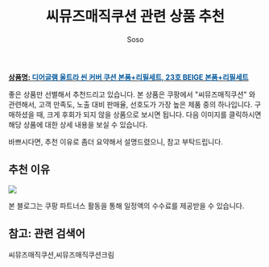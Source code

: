 ﻿---
layout: post
title:  "씨뮤즈매직쿠션 관련 상품 추천"
author: Soso
categories: [ 디지털/가전]
tags: [씨뮤즈매직쿠션,씨뮤즈매직쿠션크림]
image: https://ads-partners.coupang.com/image1/2r2FsE9STAhIfBm72h9ck-8MpWAIzlkuA1McOG5EfZIe36-PnHiZNXe-2RGYwYzhDuUlOawhPyv3b1PhTyM74pTfgz6iGrAZz5k0N3LIFGYuYCoFMAtgdDrwfTQRDZFBZJ-GEdpJZohAOgxhr1OUf1V9ZY7SXvYBi7KenqabK4z5rzSKaCqrKQjyk2NfFSOjjAMXzMbqClyPdEZZuDu5bCn72Ue8GBLK_DWN1Q6GS-4-9TpnQ9MxnvjTFlJYFDx3djojdKfbR2MLzjRDY6EC6CJNmLjdSryCvgqZaudDwsnlbFLgSSswJZ-b 
description: "쿠팡에서 씨뮤즈매직쿠션 관련 상품으로 가장 고객 선호도가 높은 제품 중 하나입니다."
---

<a href="https://link.coupang.com/re/AFFSDP?lptag=AF5673682&pageKey=7424854363&itemId=19270758583&vendorItemId=85464188047&traceid=V0-153-f82efe297eab053e&clickBeacon=_3qbLq4r7x6diFyt_7ghqbbc9Gd4vnuOeoJA4yTaAAbs3KcHyt1vllbPnETkQOAuM5dBoQsPIaolvt3BGna1J4lLTfkZsqosUXlZWEFiS7f_OpTgcp7hMvtC83nV9Iwo94-8NmsxKL89Fy5dcOGZjZRjLOviKSdVFiyuhTAgtFCFCIRyZqk34oBEVMpwHrxjg4ZUW2EhPxNK7d5IC2LkHzxphnLSsmgHByIcDivb5i8CSxXhuE8dh7-nVT96jbLQEPjcUskza3W9p1VmNTYlQLzLfM8v5AjmZvAvYNkRHrqFIBqXPjyEkNayywyJ2qTVrmJZkRQe7lsWOoKROUrlueu8IcK0-dv2xxszGoSnAo-X6q8SfXQhjsSJ8xHFps7IH8VREpKRVEA0WWCDpDB38PFzt1Z2cV-70xyGwHgYtuwEVPwglu7PQUaWW_nOoTgsbBvVp_zt6FTXn5bwpwKo9Cpap_Hqtt5-lWbTuzgx8ryTaMAITPhCm2C8T7-TLZqis6tl4M4CwmCEqO9tkqFQupwoPyoccxuKPOmI_oVcZr6rKlZ4MUbLw50Ds3XKz4fWRVAiUIQS4iFQlxv9kQKe0oiEJKHmjzzPHhqV9rnRaqm7nmn822OVuMjiZVNKg9sxXaefyaxCJU1OpUI5-XngAw7T0PfVlATIt_aq7Lcd-fT32XVxIgnnNXpJ22uMU5eKZf5J0Tr5hssAuKzhJuNbhy_D0XE4ZvS1Ixh6iWE8e0p-mPmOPtzzM02bxTIeVEBuAIlWPS-HwWas8zcDB81lEjHYJKdDtd6LUwUstSR--6vtcMnB2vg8TXl_kmieQjAumw5uAEpWSHn1-tT4CzJU2AEm2b_3XOGgzQ198mdeOvk3PXZB4GOwLgNIqzjRWnN6FoIG80ayKCeh_o0jL-E3tVdPbfkW&requestid=20240206140106900239422482&token=31850C%7CMIXED"><b>상품명: <font color='#01579B'>디어글램 울트라 씬 커버 쿠션 본품+리필세트, 23호 BEIGE 본품+리필세트</font></b></a>

좋은 상품만 선별해서 추천드리고 있습니다.
본 상품은 쿠팡에서 "씨뮤즈매직쿠션" 와 관련해서, 고객 만족도, 노출 대비 판매율, 선호도가 가장 높은 제품 중의 하나입니다.
구매하셨을 때, 크게 후회가 되지 않을 상품으로 보시면 됩니다. 
다음 이미지를 클릭하시면 해당 상품에 대한 상세 내용을 보실 수 있습니다.

바쁘시다면, 추천 이유로 좀더 요약해서 설명드렸으니, 참고 부탁드립니다.

## 추천 이유 

<a href="https://link.coupang.com/re/AFFSDP?lptag=AF5673682&pageKey=7424854363&itemId=19270758583&vendorItemId=85464188047&traceid=V0-153-f82efe297eab053e&clickBeacon=_3qbLq4r7x6diFyt_7ghqbbc9Gd4vnuOeoJA4yTaAAbs3KcHyt1vllbPnETkQOAuM5dBoQsPIaolvt3BGna1J4lLTfkZsqosUXlZWEFiS7f_OpTgcp7hMvtC83nV9Iwo94-8NmsxKL89Fy5dcOGZjZRjLOviKSdVFiyuhTAgtFCFCIRyZqk34oBEVMpwHrxjg4ZUW2EhPxNK7d5IC2LkHzxphnLSsmgHByIcDivb5i8CSxXhuE8dh7-nVT96jbLQEPjcUskza3W9p1VmNTYlQLzLfM8v5AjmZvAvYNkRHrqFIBqXPjyEkNayywyJ2qTVrmJZkRQe7lsWOoKROUrlueu8IcK0-dv2xxszGoSnAo-X6q8SfXQhjsSJ8xHFps7IH8VREpKRVEA0WWCDpDB38PFzt1Z2cV-70xyGwHgYtuwEVPwglu7PQUaWW_nOoTgsbBvVp_zt6FTXn5bwpwKo9Cpap_Hqtt5-lWbTuzgx8ryTaMAITPhCm2C8T7-TLZqis6tl4M4CwmCEqO9tkqFQupwoPyoccxuKPOmI_oVcZr6rKlZ4MUbLw50Ds3XKz4fWRVAiUIQS4iFQlxv9kQKe0oiEJKHmjzzPHhqV9rnRaqm7nmn822OVuMjiZVNKg9sxXaefyaxCJU1OpUI5-XngAw7T0PfVlATIt_aq7Lcd-fT32XVxIgnnNXpJ22uMU5eKZf5J0Tr5hssAuKzhJuNbhy_D0XE4ZvS1Ixh6iWE8e0p-mPmOPtzzM02bxTIeVEBuAIlWPS-HwWas8zcDB81lEjHYJKdDtd6LUwUstSR--6vtcMnB2vg8TXl_kmieQjAumw5uAEpWSHn1-tT4CzJU2AEm2b_3XOGgzQ198mdeOvk3PXZB4GOwLgNIqzjRWnN6FoIG80ayKCeh_o0jL-E3tVdPbfkW&requestid=20240206140106900239422482&token=31850C%7CMIXED"><img src="http://image1.coupangcdn.com/image/vendor_inventory/2958/8f9d0f8ef81ee66146bb026f579c0b4e6f0478d432bc74430d2086d76daa.jpg"></a> 

본 블로그는 쿠팡 파트너스 활동을 통해 일정액의 수수료를 제공받을 수 있습니다.

## 참고: 관련 검색어    
씨뮤즈매직쿠션,씨뮤즈매직쿠션크림